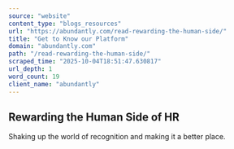 ```yaml
---
source: "website"
content_type: "blogs_resources"
url: "https://abundantly.com/read-rewarding-the-human-side/"
title: "Get to Know our Platform"
domain: "abundantly.com"
path: "/read-rewarding-the-human-side/"
scraped_time: "2025-10-04T18:51:47.630817"
url_depth: 1
word_count: 19
client_name: "abundantly"
---
```


## Rewarding the Human Side of HR

Shaking up the world of recognition and making it a better place.